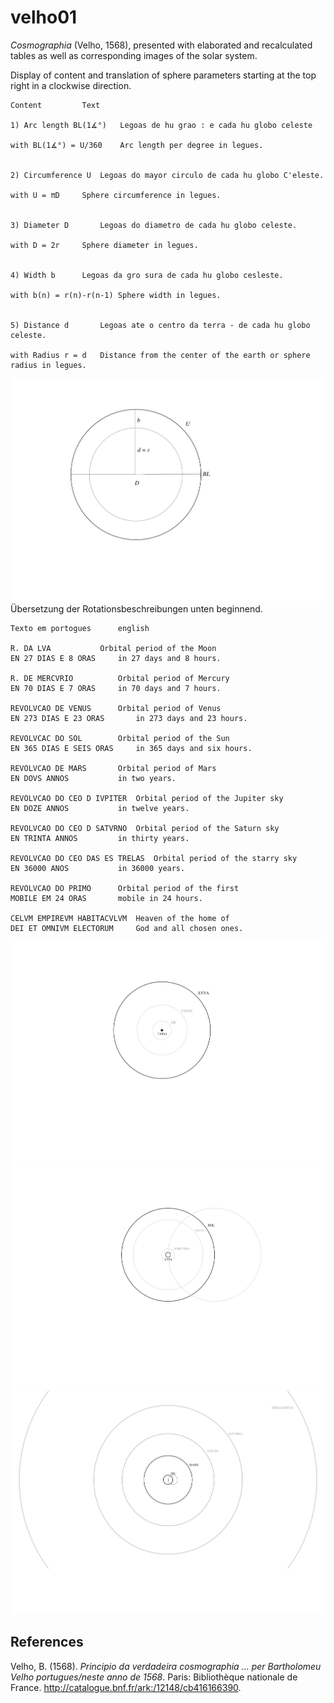 # velho01
*Cosmographia* (Velho, 1568), presented with elaborated and recalculated tables as well as corresponding images of the solar system.

Display of content and translation of sphere parameters starting at the top right in a clockwise direction.		
~~~
Content			Text	

1) Arc length BL(1∡°)	Legoas de hu grao : e cada hu globo celeste

with BL(1∡°) = U/360	Arc length per degree in legues.	


2) Circumference U	Legoas do mayor circulo de cada hu globo C'eleste.	
				
with U = πD		Sphere circumference in legues.	


3) Diameter D		Legoas do diametro de cada hu globo celeste.	

with D = 2r		Sphere diameter in legues.	


4) Width b		Legoas da gro sura de cada hu globo cesleste.	

with b(n) = r(n)-r(n-1)	Sphere width in legues.	
	

5) Distance d		Legoas ate o centro da terra ‐ de cada hu globo celeste.

with Radius r = d	Distance from the center of the earth or sphere radius in legues.
~~~			
![figure.\label{velho01}](velho01.png)
Übersetzung der Rotationsbeschreibungen unten beginnend.		
~~~
Texto em portogues		english

R. DA LVA			Orbital period of the Moon
EN 27 DIAS E 8 ORAS		in 27 days and 8 hours.

R. DE MERCVRIO			Orbital period of Mercury
EN 70 DIAS E 7 ORAS		in 70 days and 7 hours.

REVOLVCAO DE VENUS		Orbital period of Venus
EN 273 DIAS E 23 ORAS		in 273 days and 23 hours.

REVOLVCAC DO SOL		Orbital period of the Sun
EN 365 DIAS E SEIS ORAS		in 365 days and six hours.

REVOLVCAO DE MARS		Orbital period of Mars
EN DOVS ANNOS			in two years.

REVOLVCAO DO CEO D IVPITER	Orbital period of the Jupiter sky
EN DOZE ANNOS			in twelve years.

REVOLVCAO DO CEO D SATVRNO	Orbital period of the Saturn sky
EN TRINTA ANNOS			in thirty years.

REVOLVCAO DO CEO DAS ES TRELAS	Orbital period of the starry sky
EN 36000 ANOS			in 36000 years.

REVOLVCAO DO PRIMO		Orbital period of the first
MOBILE EM 24 ORAS		mobile in 24 hours.

CELVM EMPIREVM HABITACVLVM	Heaven of the home of
DEI ET OMNIVM ELECTORUM		God and all chosen ones.
~~~
![figure.\label{velho02}](velho02.png)
![figure.\label{velho03}](velho03.png)
![figure.\label{velho04}](velho04.png)
## References
Velho, B. (1568). *Principio da verdadeira cosmographia ... per Bartholomeu Velho portugues/neste anno de 1568*. Paris: Bibliothèque nationale de France. http://catalogue.bnf.fr/ark:/12148/cb416166390.
